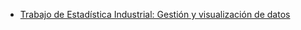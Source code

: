 
- [Trabajo de Estadística Industrial: Gestión y visualización de datos](practicas/visualizacion4)




